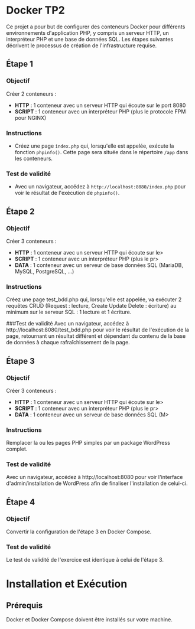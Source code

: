 # Docker TP2
Ce projet a pour but de configurer des conteneurs Docker pour différents environnements d'application PHP, y compris un serveur HTTP, un interpréteur PHP et une base de données SQL. Les étapes suivantes décrivent le processus de création de l'infrastructure requise.

## Étape 1

### Objectif
Créer 2 conteneurs :
- **HTTP** : 1 conteneur avec un serveur HTTP qui écoute sur le port 8080
- **SCRIPT** : 1 conteneur avec un interpréteur PHP (plus le protocole FPM pour NGINX)

### Instructions
- Créez une page `index.php` qui, lorsqu'elle est appelée, exécute la fonction `phpinfo()`. Cette page sera située dans le répertoire `/app` dans les conteneurs.
  
### Test de validité
- Avec un navigateur, accédez à `http://localhost:8080/index.php` pour voir le résultat de l'exécution de `phpinfo()`.

## Étape 2

### Objectif
Créer 3 conteneurs :
- **HTTP** : 1 conteneur avec un serveur HTTP qui écoute sur le>
- **SCRIPT** : 1 conteneur avec un interpréteur PHP (plus le pr>
- **DATA** : 1 conteneur avec un serveur de base données SQL (MariaDB, MySQL, PostgreSQL, ...)

### Instructions
Créez une page test_bdd.php qui, lorsqu'elle est appelée, va exécuter 2 requêtes CRUD (Request : lecture, Create Update Delete : écriture) au minimum sur le serveur SQL : 1 lecture et 1 écriture.

###Test de validité
Avec un navigateur, accédez à http://localhost:8080/test_bdd.php pour voir le résultat de l'exécution de la page, retournant un résultat différent et dépendant du contenu de la base de données à chaque rafraîchissement de la page.

## Étape 3

### Objectif
Créer 3 conteneurs :
- **HTTP** : 1 conteneur avec un serveur HTTP qui écoute sur le>
- **SCRIPT** : 1 conteneur avec un interpréteur PHP (plus le pr>
- **DATA** : 1 conteneur avec un serveur de base données SQL (M>

### Instructions
Remplacer la ou les pages PHP simples par un package WordPress complet.

### Test de validité
Avec un navigateur, accédez à http://localhost:8080 pour voir l'interface d'admin/installation de WordPress afin de finaliser l'installation de celui-ci.


## Étape 4

### Objectif
Convertir la configuration de l'étape 3 en Docker Compose.

### Test de validité
Le test de validité de l'exercice est identique à celui de l'étape 3.


# Installation et Exécution
## Prérequis
Docker et Docker Compose doivent être installés sur votre machine.
